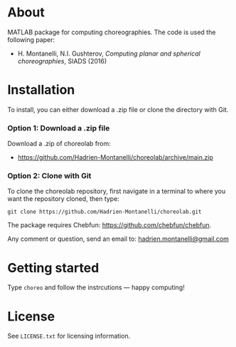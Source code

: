 # About
MATLAB package for computing choreographies. The code is used the following paper:
- H. Montanelli, N.I. Gushterov, <i>Computing planar and spherical choreographies</i>, SIADS (2016)

# Installation

To install, you can either download a .zip file or clone the directory with Git.

### Option 1: Download a .zip file

Download a .zip of choreolab from:

- https://github.com/Hadrien-Montanelli/choreolab/archive/main.zip

### Option 2: Clone with Git

To clone the choreolab repository, first navigate in a terminal to where you want the repository cloned, then type:
```
git clone https://github.com/Hadrien-Montanelli/choreolab.git
```

The package requires Chebfun: https://github.com/chebfun/chebfun.

Any comment or question, send an email to: hadrien.montanelli@gmail.com

# Getting started

Type `choreo` and follow the instrcutions &mdash; happy computing!

# License
See `LICENSE.txt` for licensing information.
